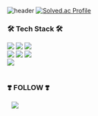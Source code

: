 ![header](https://capsule-render.vercel.app/api?type=waving&color=auto&height=150&section=header&fontSize=30&animation=twinkling&text=👻)
[![Solved.ac Profile](http://mazassumnida.wtf/api/generate_badge?boj=yk1008)](https://solved.ac/yk1008)
<h3><b>🛠 Tech Stack 🛠</b></h3>
<div align=left> 
<img src="https://img.shields.io/badge/Kotlin-7F52FF?style=for-the-badge&logo=Kotlin&logoColor=white"/>
<img src="https://img.shields.io/badge/c++-00599C?style=for-the-badge&logo=c%2B%2B&logoColor=white"/>
<img src="https://img.shields.io/badge/Python-3766AB?style=for-the-badge&logo=Python&logoColor=white"/>
    <br>
<img src="https://img.shields.io/badge/Java-007396?style=for-the-badge&logo=OpenJDK&logoColor=white"> 
<img src="https://img.shields.io/badge/mysql-4479A1?style=for-the-badge&logo=mysql&logoColor=white"> 
<img src="https://img.shields.io/badge/flask-000000?style=for-the-badge&logo=flask&logoColor=white">
    <br>
<img src="https://img.shields.io/badge/streamlit%20-%23FF0000.svg?style=for-the-badge&logo=streamlit&logoColor=white">
</div>
<br>
<h3><b>❣️ FOLLOW ❣️</b></h3>
<a href="https://www.instagram.com/yoonl_ord/">
    <img 
        src="http://img.shields.io/badge/-INSTAGRAM-222222?style=flat&logo=Instagram&link=https://www.instagram.com/yoonl_ord/"
        style="height : auto; margin-left : 10px; margin-right : 10px;"/>
</a>

<!--
**yoon-gang00/yoon-gang00** is a ✨ _special_ ✨ repository because its `README.md` (this file) appears on your GitHub profile.


